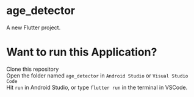# age_detector
A new Flutter project.

# Want to run this Application?
Clone this repository <br>
Open the folder named `age_detector` in `Android Studio` or `Visual Studio Code` <br>
Hit `run` in Android Studio, or type `flutter run` in the terminal in VSCode.
